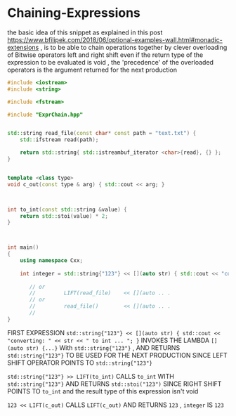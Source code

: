 # Chaining-Expressions

the basic idea of this snippet as explained in this post https://www.bfilipek.com/2018/06/optional-examples-wall.html#monadic-extensions ,
is to be able to chain operations together by clever overloading of Bitwise operators left and right shift even if the return type of the expression to be evaluated is void ,
the 'precedence' of the overloaded operators is the argument returned for the next production

```cpp
#include <iostream>
#include <string>

#include <fstream>

#include "ExprChain.hpp"


std::string read_file(const char* const path = "text.txt") {
    std::ifstream read(path);

    return std::string{ std::istreambuf_iterator <char>{read}, {} };
}


template <class type>
void c_out(const type & arg) { std::cout << arg; }



int to_int(const std::string &value) {
    return std::stoi(value) * 2;
}



int main()
{
    using namespace Cxx;
    
    int integer = std::string{"123"} << [](auto str) { std::cout << "converting: " << str << " to int ... "; } >> LIFT(to_int) << LIFT(c_out);
	
       // or
       //         LIFT(read_file)    << [](auto .. .
       // or
       //         read_file()        << [](auto .. .
       //
}
```

FIRST EXPRESSION `std::string{"123"} << [](auto str) { std::cout << "converting: " << str << " to int ... "; }` INVOKES THE LAMBDA `[](auto str) {...}` With `std::string{"123"}` , AND RETURNS `std::string{"123"}` TO BE USED FOR THE NEXT PRODUCTION SINCE LEFT SHIFT OPERATOR POINTS TO `std::string{"123"}`

`std::string{"123"} >> LIFT(to_int)` CALLS `to_int` WITH `std::string{"123"}` AND RETURNS `std::stoi("123")` SINCE RIGHT SHIFT POINTS TO `to_int` and the result type of this expression isn't void

`123 << LIFT(c_out)` CALLS `LIFT(c_out)` AND RETURNS `123` , `integer` IS `123`
